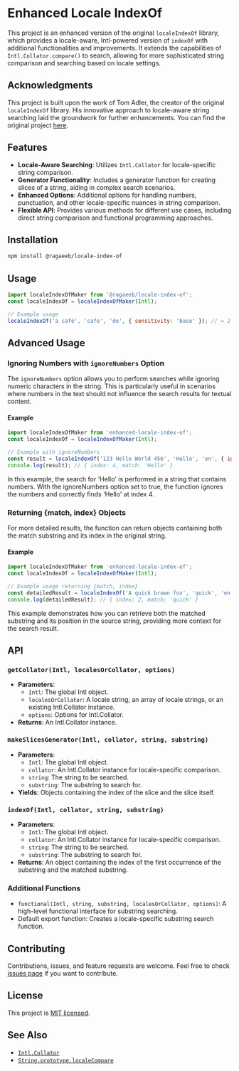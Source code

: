 # Enhanced Locale IndexOf

This project is an enhanced version of the original `localeIndexOf` library, which provides a locale-aware, Intl-powered version of `indexOf` with additional functionalities and improvements. It extends the capabilities of `Intl.Collator.compare()` to search, allowing for more sophisticated string comparison and searching based on locale settings.

## Acknowledgments

This project is built upon the work of Tom Adler, the creator of the original `localeIndexOf` library. His innovative approach to locale-aware string searching laid the groundwork for further enhancements. You can find the original project [here](https://github.com/arty-name/locale-index-of).

## Features

-   **Locale-Aware Searching**: Utilizes `Intl.Collator` for locale-specific string comparison.
-   **Generator Functionality**: Includes a generator function for creating slices of a string, aiding in complex search scenarios.
-   **Enhanced Options**: Additional options for handling numbers, punctuation, and other locale-specific nuances in string comparison.
-   **Flexible API**: Provides various methods for different use cases, including direct string comparison and functional programming approaches.

## Installation

```sh
npm install @ragaeeb/locale-index-of
```

## Usage

```js
import localeIndexOfMaker from '@ragaeeb/locale-index-of';
const localeIndexOf = localeIndexOfMaker(Intl);

// Example usage
localeIndexOf('a café', 'cafe', 'de', { sensitivity: 'base' }); // = 2
```

## Advanced Usage

### Ignoring Numbers with `ignoreNumbers` Option

The `ignoreNumbers` option allows you to perform searches while ignoring numeric characters in the string. This is particularly useful in scenarios where numbers in the text should not influence the search results for textual content.

#### Example

```js
import localeIndexOfMaker from 'enhanced-locale-index-of';
const localeIndexOf = localeIndexOfMaker(Intl);

// Example with ignoreNumbers
const result = localeIndexOf('123 Hello World 456', 'Hello', 'en', { ignoreNumbers: true });
console.log(result); // { index: 4, match: 'Hello' }
```

In this example, the search for 'Hello' is performed in a string that contains numbers. With the ignoreNumbers option set to true, the function ignores the numbers and correctly finds 'Hello' at index 4.

### Returning {match, index} Objects

For more detailed results, the function can return objects containing both the match substring and its index in the original string.

#### Example

```js
import localeIndexOfMaker from 'enhanced-locale-index-of';
const localeIndexOf = localeIndexOfMaker(Intl);

// Example usage returning {match, index}
const detailedResult = localeIndexOf('A quick brown fox', 'quick', 'en');
console.log(detailedResult); // { index: 2, match: 'quick' }
```

This example demonstrates how you can retrieve both the matched substring and its position in the source string, providing more context for the search result.

## API

### `getCollator(Intl, localesOrCollator, options)`

-   **Parameters**:
    -   `Intl`: The global Intl object.
    -   `localesOrCollator`: A locale string, an array of locale strings, or an existing Intl.Collator instance.
    -   `options`: Options for Intl.Collator.
-   **Returns**: An Intl.Collator instance.

### `makeSlicesGenerator(Intl, collator, string, substring)`

-   **Parameters**:
    -   `Intl`: The global Intl object.
    -   `collator`: An Intl.Collator instance for locale-specific comparison.
    -   `string`: The string to be searched.
    -   `substring`: The substring to search for.
-   **Yields**: Objects containing the index of the slice and the slice itself.

### `indexOf(Intl, collator, string, substring)`

-   **Parameters**:
    -   `Intl`: The global Intl object.
    -   `collator`: An Intl.Collator instance for locale-specific comparison.
    -   `string`: The string to be searched.
    -   `substring`: The substring to search for.
-   **Returns**: An object containing the index of the first occurrence of the substring and the matched substring.

### Additional Functions

-   `functional(Intl, string, substring, localesOrCollator, options)`: A high-level functional interface for substring searching.
-   Default export function: Creates a locale-specific substring search function.

## Contributing

Contributions, issues, and feature requests are welcome. Feel free to check [issues page](your-issues-link) if you want to contribute.

## License

This project is [MIT licensed](your-license-link).

## See Also

-   [`Intl.Collator`](https://developer.mozilla.org/en-US/docs/Web/JavaScript/Reference/Global_Objects/Collator)
-   [`String.prototype.localeCompare`](https://developer.mozilla.org/en-US/docs/Web/JavaScript/Reference/Global_Objects/String/localeCompare)

```

```
